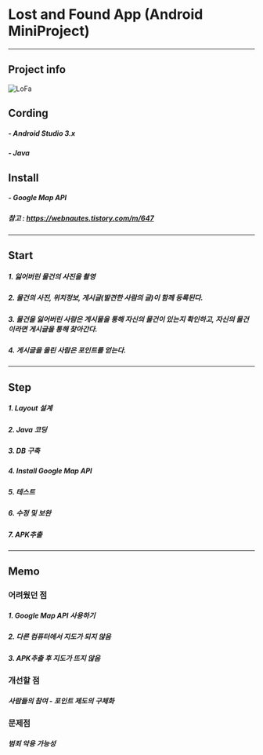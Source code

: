 # Lost and Found App (Android MiniProject)
------------
## Project info
![LoFa](https://user-images.githubusercontent.com/48282708/71708525-61f7de00-2e35-11ea-8b6f-7fcea596a945.png)
## Cording
##### - Android Studio 3.x
##### - Java
## Install
##### - Google Map API 
##### 참고 : <https://webnautes.tistory.com/m/647>
----------
## Start
##### 1. 잃어버린 물건의 사진을 촬영
##### 2. 물건의 사진, 위치정보, 게시글(발견한 사람의 글)이 함께 등록된다.
##### 3. 물건을 잃어버린 사람은 게시물을 통해 자신의 물건이 있는지 확인하고, 자신의 물건이라면 게시글을 통해 찾아간다.
##### 4. 게시글을 올린 사람은 포인트를 얻는다.
----------
## Step
##### 1. Layout 설계
##### 2. Java 코딩
##### 3. DB 구축
##### 4. Install Google Map API
##### 5. 테스트
##### 6. 수정 및 보완
##### 7. APK추출
----------
## Memo
### 어려웠던 점
##### 1. Google Map API 사용하기
##### 2. 다른 컴퓨터에서 지도가 되지 않음
##### 3. APK추출 후 지도가 뜨지 않음
### 개선할 점
##### 사람들의 참여 - 포인트 제도의 구체화
### 문제점
##### 범죄 악용 가능성
